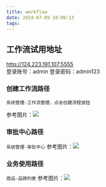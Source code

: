 ```yaml
---
title: workflow
date: 2024-07-09 18:09:13
tags:
---
```


## 工作流试用地址
http://124.223.191.107:5555  
登录账号：admin 
登录密码：admin123


### 创建工作流路径
`系统管理-工作流管理，点击创建流程按钮`

参考图片：![](https://cc.hjfile.cn/cc/img/20240709/2024070906174556528656.png)


### 审批中心路径
`系统管理-审批中心`
参考图片：![](https://cc.hjfile.cn/cc/img/20240709/2024070906201304210403.png)

### 业务使用路径
`商品-品牌列表`
参考图片：![](https://cc.hjfile.cn/cc/img/20240709/2024070906213220340038.png)
